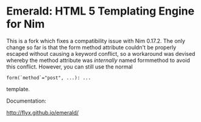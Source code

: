 # Emerald: HTML 5 Templating Engine for Nim

This is a fork which fixes a compatibility issue with Nim 0.17.2. The only change so far is that the form method attribute couldn't be properly escaped without causing a keyword conflict, so a workaround was devised whereby the method attribute was _internally_ named formmethod to avoid this conflict. However, you can still use the normal

    form(`method`="post", ...): ...
    
template.

Documentation:

http://flyx.github.io/emerald/
